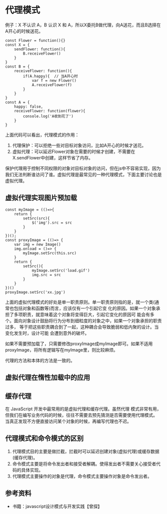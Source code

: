 # 代理模式

例子：X 不认识 A，B 认识 X 和 A，所以X委托B做代理，向A送花，而且B选择在A开心的时候送花。

```
const Flower = function(){}
const X = {
    sendFlower: function(){
        B.receiveFlower()
    }
}
const B = {
    receiveFlower: function(){
        if(A.happy){  // 当A开心时
            var f = new Flower()
            A.receiveFlower(f)
        }
    }
}
const A = {
    happy: false,
    receiveFlower: function(flower){
        console.log('A收到花了')
    }
}
```

上面代码可以看出，代理模式的作用：
1. 代理保护：可以拒绝一些对目标对象访问，比如A开心的时候才送花。
2. 虚拟代理：可以延迟Flower对象在需要的时候才创建，不需要在X.sendFlower中创建，这样节省了内存。

保护代理用于控制不同权限的对象对目标对象的访问，但在js中不容易实现，因为我们无法判断谁访问了谁。虚拟代理是最常见的一种代理模式，下面主要讨论也是虚拟代理。

## 虚拟代理实现图片预加载

```
const myImage = (()=>{
    return {
        setSrc(src){
            $('img').src = src
        }
    }
})();
const proxyImage = (()=> {
    var img = new Image()
    img.onload = ()=> {
        myImage.setSrc(this.src)
    }
    return {
        setSrc(){
            myImage.setSrc('load.gif')
            img.src = src
        }
    }
})()
proxyImage.setSrc('xx.jpg')
```

上面的虚拟代理模式的好处是单一职责原则。单一职责原则指的是，就一个类(通常也包括对象和函数等)而言，应该仅有一个引起它变 化的原因。如果一个对象承担了多项职责，就意味着这个对象将变得巨大，引起它变化的原因可 能会有多个。面向对象设计鼓励将行为分布到细粒度的对象之中，如果一个对象承担的职责过多， 等于把这些职责耦合到了一起，这种耦合会导致脆弱和低内聚的设计。当变化发生时，设计可能 会遭到意外的破坏。

如果不需要预加载了，只需要修改proxyImage成myImage即可。如果不适用proxyImage，将所有逻辑写在myImage里，则比较麻烦。

代理的方法和本体的方法是一致的。

## 虚拟代理在惰性加载中的应用


## 缓存代理

在 JavaScript 开发中最常用的是虚拟代理和缓存代理。虽然代理 模式非常有用，但我们在编写业务代码的时候，往往不需要去预先猜测是否需要使用代理模式。 当真正发现不方便直接访问某个对象的时候，再编写代理也不迟。



## 代理模式和命令模式的区别

1. 代理模式目的主要是做拦截，拦截时可以延迟创建对象(虚拟代理)或缓存数据(缓存代理)。
2. 命令模式主要是将命令发出者和接受者解耦。使得发出者不需要关心接受者代码的具体实现。
3. 代理模式主要操作的对象是代理，命令模式主要操作对象是命令发出者。


## 参考资料

- 书籍：javascript设计模式与开发实践【曾探】